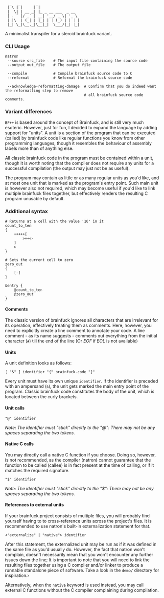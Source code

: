 ```ebnf
  _   _       _                   
 | \ | |     | |                  
 |  \| | __ _| |_ _ __ ___  _ __  
 | . ` |/ _` | __| '__/ _ \| '_ \ 
 | |\  | (_| | |_| | | (_) | | | |
 |_| \_|\__,_|\__|_|  \___/|_| |_|
```

A minimalist transpiler for a steroid brainfuck variant.

### CLI Usage

```shell
natron
 --source src_file    # The input file containing the source code
 --output out_file    # The output file
 
 --compile            # Compile brainfuck source code to C
 --reformat           # Reformat the brainfuck source code
 
 --acknowledge-reformatting-damage  # Confirm that you do indeed want the reformatting step to remove
                                    # all brainfuck source code comments.
```

### Variant differences

`BF++` is based around the concept of Brainfuck, and is still very much esoteric.
However, just for fun, I decided to expand the language by adding support for "units".
A unit is a section of the program that can be executed (called) by brainfuck code like regular functions
you know from other programming languages, though it resembles the behaviour of assembly labels more than of anything
else.

All classic brainfuck code in the program must be contained within a unit, though it is worth noting that the
compiler does not require any units for a successful compilation (the output may just not be as useful).

The program may contain as little or as many regular units as you'd like, and at most one unit that is marked as the
program's entry point. Such main unit is however also not required, which may become useful if you'd like to
link multiple brainfuck files together, but effectively renders the resulting C program unusable by default.

### Additional syntax

```brainfuck
# Returns at a cell with the value '10' in it
count_to_ten
{
    +++++[
        >++<-
    ]
    >
}

# Sets the current cell to zero
zero_out
{
    [-]
}

&entry {
    @count_to_ten
    @zero_out
}
```

#### Comments

The classic version of brainfuck ignores all characters that are irrelevant for its operation, effectively
treating them as comments. Here, however, you need to explicitly create a line comment to annotate your
code. A line comment - as its name suggests - comments out everything from the initial character (`#`) till the
end of the line (Or _EOF_ if _EOL_ is not available)

#### Units

A unit definition looks as follows:

```ebnf
[ "&" ] identifier "{" brainfuck-code "}"
```

Every unit must have its own unique `identifier`. If the identifier is preceded with an ampersand (`&`),
the unit gets marked the main entry point of the program. Classic brainfuck code constitutes the body of the unit, which
is located between the curly brackets.

#### Unit calls

```ebnf
"@" identifier
```

_Note: The identifier must "stick" directly to the "@": There may not be any spaces separating the two tokens._

#### Native C calls

You may directly call a native C function if you choose. Doing so, however, is not recommended, as the compiler (natron)
cannot guarantee
that the function to be called (callee) is in fact present at the time of calling, or if it matches the required
signature.

```ebnf
"$" identifier
```

_Note: The identifier must "stick" directly to the "$": There may not be any spaces separating the two tokens._

#### References to external units

If your brainfuck project consists of multiple files, you will probably find yourself having to to cross-reference units
across the project's files. It is recommended to use natron's built-in externalization statement for that.

```ebnf
<"externalize" | "native"> identifier
```

After this statement, the externalized unit may be run as if it was defined in the same file as you'd usually do.
However, the fact that natron won't complain, doesn't necessarily mean that you won't encounter any further issues down
the line; It is important to note that you will need to link the resulting files together using a C compiler and/or
linker to produce a runnable standalone piece of software. Take a look in the `demo/` directory for inspiration.›

Alternatively, when the `native` keyword is used instead, you may call external C functions without the C compiler
complaining during compilation.